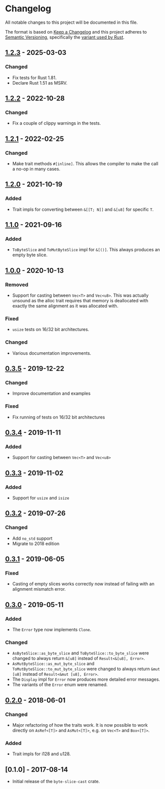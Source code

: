 # Changelog
All notable changes to this project will be documented in this file.

The format is based on [Keep a Changelog](http://keepachangelog.com/en/1.0.0/)
and this project adheres to [Semantic Versioning](http://semver.org/spec/v2.0.0.html),
specifically the [variant used by Rust](http://doc.crates.io/manifest.html#the-version-field).

## [1.2.3] - 2025-03-03
### Changed
- Fix tests for Rust 1.81.
- Declare Rust 1.51 as MSRV.

## [1.2.2] - 2022-10-28
### Changed
- Fix a couple of clippy warnings in the tests.

## [1.2.1] - 2022-02-25
### Changed
- Make trait methods `#[inline]`. This allows the compiler to make the call a
  no-op in many cases.

## [1.2.0] - 2021-10-19
### Added
- Trait impls for converting between `&[[T; N]]` and `&[u8]` for specific `T`.

## [1.1.0] - 2021-09-16
### Added
- `ToByteSlice` and `ToMutByteSlice` impl for `&[()]`. This always produces an
  empty byte slice.

## [1.0.0] - 2020-10-13
### Removed
- Support for casting between `Vec<T>` and `Vec<u8>`. This was actually
  unsound as the alloc trait requires that memory is deallocated with exactly
  the same alignment as it was allocated with.

### Fixed
- `usize` tests on 16/32 bit architectures.

### Changed
- Various documentation improvements.

## [0.3.5] - 2019-12-22
### Changed
- Improve documentation and examples

### Fixed
- Fix running of tests on 16/32 bit architectures

## [0.3.4] - 2019-11-11
### Added
- Support for casting between `Vec<T>` and `Vec<u8>`

## [0.3.3] - 2019-11-02
### Added
- Support for `usize` and `isize`

## [0.3.2] - 2019-07-26
### Changed
- Add `no_std` support
- Migrate to 2018 edition

## [0.3.1] - 2019-06-05
### Fixed
- Casting of empty slices works correctly now instead of failing with an
  alignment mismatch error.

## [0.3.0] - 2019-05-11
### Added
- The `Error` type now implements `Clone`.

### Changed
- `AsByteSlice::as_byte_slice` and `ToByteSlice::to_byte_slice` were changed
  to always return `&[u8]` instead of `Result<&[u8], Error>`.
- `AsMutByteSlice::as_mut_byte_slice` and `ToMutByteSlice::to_mut_byte_slice`
  were changed to always return `&mut [u8]` instead of `Result<&mut [u8],
  Error>`.
- The `Display` impl for `Error` now produces more detailed error messages.
- The variants of the `Error` enum were renamed.

## [0.2.0] - 2018-06-01
### Changed
- Major refactoring of how the traits work. It is now possible to work
  directly on `AsRef<[T]>` and `AsMut<[T]>`, e.g. on `Vec<T>` and `Box<[T]>`.

### Added
- Trait impls for i128 and u128.

## [0.1.0] - 2017-08-14
- Initial release of the `byte-slice-cast` crate.

[Unreleased]: https://github.com/sdroege/byte-slice-cast/compare/1.2.3...HEAD
[1.2.3]: https://github.com/sdroege/byte-slice-cast/compare/1.2.2...1.2.3
[1.2.2]: https://github.com/sdroege/byte-slice-cast/compare/1.2.1...1.2.2
[1.2.1]: https://github.com/sdroege/byte-slice-cast/compare/1.2.0...1.2.1
[1.2.0]: https://github.com/sdroege/byte-slice-cast/compare/1.1.0...1.2.0
[1.1.0]: https://github.com/sdroege/byte-slice-cast/compare/1.0.0...1.1.0
[1.0.0]: https://github.com/sdroege/byte-slice-cast/compare/0.3.5...1.0.0
[0.3.5]: https://github.com/sdroege/byte-slice-cast/compare/0.3.4...0.3.5
[0.3.4]: https://github.com/sdroege/byte-slice-cast/compare/0.3.3...0.3.4
[0.3.3]: https://github.com/sdroege/byte-slice-cast/compare/0.3.2...0.3.3
[0.3.2]: https://github.com/sdroege/byte-slice-cast/compare/0.3.1...0.3.2
[0.3.1]: https://github.com/sdroege/byte-slice-cast/compare/0.3.0...0.3.1
[0.3.0]: https://github.com/sdroege/byte-slice-cast/compare/0.2.0...0.3.0
[0.2.0]: https://github.com/sdroege/byte-slice-cast/compare/0.1.0...0.2.0
